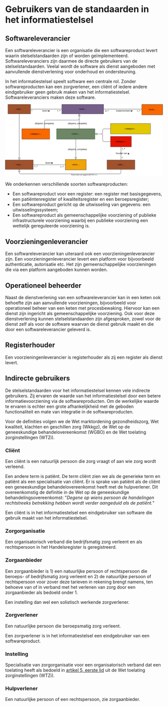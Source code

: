 # Gebruikers van de standaarden in het informatiestelsel



## Softwareleverancier

Een softwareleverancier is een organisatie die een softwareproduct levert waarin stelselstandaarden zijn of worden geïmplementeerd. Softwareleveranciers zijn daarmee de directe gebruikers van de stelselstandaarden. Veelal wordt de software als dienst aangeboden met aanvullende dienstverlening voor onderhoud en ondersteuning. 

In het informatiestelsel speelt software een centrale rol. Zonder softwareproducten kan een zorgverlener, een cliënt of iedere andere eindgebruiker geen gebruik maken van het informatiestelsel. Softwareleveranciers maken deze software.



![Figuur 1 Softwareleverancier](../../../.gitbook/assets/organization/users-onto.svg)



We onderkennen verschillende soorten softwareproducten:

- Een softwareproduct voor een register: een register met basisgegevens, een patiëntenregister of kwaliteitsregister en een beroepsregister;
- Een softwareproduct gericht op de uitwisseling van gegevens: een uitwisselingssysteem;
- Een softwareproduct als gemeenschappelijke voorziening of publieke infrastructurele voorziening waarbij een publieke voorziening een wettelijk gereguleerde voorziening is.

## Voorzieningenleverancier

Een softwareleverancier kan uiteraard ook een voorzieningenleverancier zijn. Een voorzieningenleverancier levert een platform voor bijvoorbeeld authenticatie, autorisatie etc. Het zijn gemeenschappelijke voorzieningen die via een platform aangeboden kunnen worden.

## Operationeel beheerder

Naast de dienstverlening van een softwareleverancier kan in een keten ook behoefte zijn aan aanvullende voorzieningen, bijvoorbeeld voor operationeel beheer van een keten met procesbewaking. Hiervoor kan een dienst zijn ingericht als gemeenschappelijke voorziening. Ook voor deze dienstverlening kunnen stelselstandaarden zijn afgesproken, zowel voor de dienst zelf als voor de software waarvan de dienst gebruik maakt en die door een softwareleverancier geleverd is.

## Registerhouder

Een voorzieningenleverancier is registerhouder als zij een register als dienst levert.

## Indirecte gebruikers

De stelselstandaarden voor het informatiestelsel kennen vele indirecte gebruikers. Zij ervaren de waarde van het informatiestelsel door een betere informatievoorziening via de softwareproducten. Om de werkelijke waarde te ervaren is echter een grote afhankelijkheid met de geboden functionaliteit en mate van integratie in de softwareproducten.

Voor de definities volgen we de Wet marktordening gezondheidszorg, Wet kwaliteit, klachten en geschillen zorg (Wkkgz), de Wet op de geneeskundige behandelovereenkomst (WGBO) en de Wet toelating zorginstellingen (WTZi). 

### Cliënt

Een cliënt is een natuurlijk persoon die zorg vraagt of aan wie zorg wordt verleend.

Een andere term is patiënt. De term cliënt zien we als de generieke term en patiënt als een specialisatie van cliënt. Er is sprake van patiënt als de cliënt een geneeskundige behandelovereenkomst heeft met de hulpverlener. Dit overeenkomstig de definitie in de Wet op de geneeskundige behandelingsovereenkomst: "*Degene op wiens persoon de handelingen rechtstreeks betrekking hebben wordt verder aangeduid als de patiënt.*"

Een cliënt is in het informatiestelsel een eindgebruiker van software die gebruik maakt van het informatiestelsel.

### Zorgorganisatie

Een organisatorisch verband die bedrijfsmatig zorg verleent en als rechtspersoon in het Handelsregister is geregistreerd.

### Zorgaanbieder

Een zorgaanbieder is 1) een natuurlijke persoon of rechtspersoon die beroeps- of bedrijfsmatig zorg verleent en 2) de natuurlijke persoon of rechtspersoon voor zover deze tarieven in rekening brengt namens, ten behoeve van of in verband met het verlenen van zorg door een zorgaanbieder als bedoeld onder 1.

Een instelling dan wel een solistisch werkende zorgverlener.

### Zorgverlener

Een natuurlijke persoon die beroepsmatig zorg verleent.

Een zorgverlener is in het informatiestelsel een eindgebruiker van een softwareproduct.

### Instelling

Specialisatie van zorgorganisatie voor een organisatorisch verband dat een toelating heeft als bedoeld in [artikel 5, eerste lid](https://wetten.overheid.nl/BWBR0018906/2020-01-01#HoofdstukIII_Artikel5) uit de Wet toelating zorginstellingen (WTZi).

### Hulpverlener

Een natuurlijke persoon of een rechtspersoon, zie zorgaanbieder.

